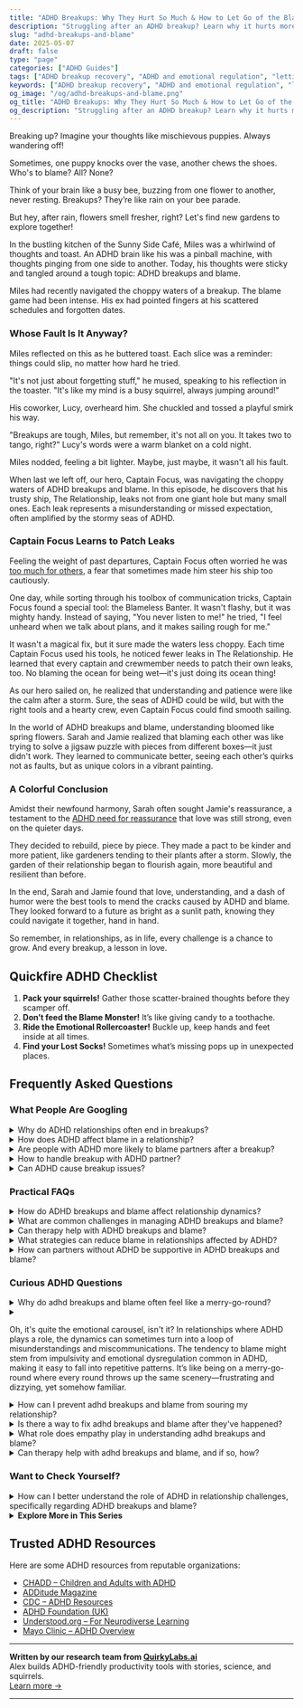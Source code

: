 ```yaml
---
title: "ADHD Breakups: Why They Hurt So Much & How to Let Go of the Blame"
description: "Struggling after an ADHD breakup? Learn why it hurts more, how ADHD affects relationships, and ways to stop blaming yourself and start healing."
slug: "adhd-breakups-and-blame"
date: 2025-05-07
draft: false
type: "page"
categories: ["ADHD Guides"]
tags: ["ADHD breakup recovery", "ADHD and emotional regulation", "letting go after ADHD breakup", "ADHD relationship patterns", "coping with ADHD heartbreak", "blame and ADHD", "ADHD and communication issues"]
keywords: ["ADHD breakup recovery", "ADHD and emotional regulation", "letting go after ADHD breakup", "coping with ADHD heartbreak", "ADHD relationship patterns", "blame and ADHD"]
og_image: "/og/adhd-breakups-and-blame.png"
og_title: "ADHD Breakups: Why They Hurt So Much & How to Let Go of the Blame"
og_description: "Struggling after an ADHD breakup? Learn why it hurts more, how ADHD affects relationships, and ways to stop blaming yourself and start healing."
---
```


Breaking up? Imagine your thoughts like mischievous puppies. Always wandering off!

Sometimes, one puppy knocks over the vase, another chews the shoes. Who's to blame? All? None?

Think of your brain like a busy bee, buzzing from one flower to another, never resting. Breakups? They’re like rain on your bee parade.

But hey, after rain, flowers smell fresher, right? Let's find new gardens to explore together!

In the bustling kitchen of the Sunny Side Café, Miles was a whirlwind of thoughts and toast. An ADHD brain like his was a pinball machine, with thoughts pinging from one side to another. Today, his thoughts were sticky and tangled around a tough topic: ADHD breakups and blame.

Miles had recently navigated the choppy waters of a breakup. The blame game had been intense. His ex had pointed fingers at his scattered schedules and forgotten dates.

### Whose Fault Is It Anyway?

Miles reflected on this as he buttered toast. Each slice was a reminder: things could slip, no matter how hard he tried.

"It's not just about forgetting stuff," he mused, speaking to his reflection in the toaster. "It's like my mind is a busy squirrel, always jumping around!"

His coworker, Lucy, overheard him. She chuckled and tossed a playful smirk his way.

"Breakups are tough, Miles, but remember, it's not all on you. It takes two to tango, right?" Lucy's words were a warm blanket on a cold night.

Miles nodded, feeling a bit lighter. Maybe, just maybe, it wasn't all his fault.

When last we left off, our hero, Captain Focus, was navigating the choppy waters of ADHD breakups and blame. In this episode, he discovers that his trusty ship, The Relationship, leaks not from one giant hole but many small ones. Each leak represents a misunderstanding or missed expectation, often amplified by the stormy seas of ADHD.

### Captain Focus Learns to Patch Leaks

Feeling the weight of past departures, Captain Focus often worried he was [too much for others](/pages/adhd-too-much-for-others/), a fear that sometimes made him steer his ship too cautiously.

One day, while sorting through his toolbox of communication tricks, Captain Focus found a special tool: the Blameless Banter. It wasn't flashy, but it was mighty handy. Instead of saying, "You never listen to me!" he tried, "I feel unheard when we talk about plans, and it makes sailing rough for me."

It wasn't a magical fix, but it sure made the waters less choppy. Each time Captain Focus used his tools, he noticed fewer leaks in The Relationship. He learned that every captain and crewmember needs to patch their own leaks, too. No blaming the ocean for being wet—it's just doing its ocean thing!

As our hero sailed on, he realized that understanding and patience were like the calm after a storm. Sure, the seas of ADHD could be wild, but with the right tools and a hearty crew, even Captain Focus could find smooth sailing.

In the world of ADHD breakups and blame, understanding bloomed like spring flowers. Sarah and Jamie realized that blaming each other was like trying to solve a jigsaw puzzle with pieces from different boxes—it just didn't work. They learned to communicate better, seeing each other’s quirks not as faults, but as unique colors in a vibrant painting.

### A Colorful Conclusion

Amidst their newfound harmony, Sarah often sought Jamie's reassurance, a testament to the [ADHD need for reassurance](/pages/adhd-need-for-reassurance/) that love was still strong, even on the quieter days.

They decided to rebuild, piece by piece. They made a pact to be kinder and more patient, like gardeners tending to their plants after a storm. Slowly, the garden of their relationship began to flourish again, more beautiful and resilient than before.

In the end, Sarah and Jamie found that love, understanding, and a dash of humor were the best tools to mend the cracks caused by ADHD and blame. They looked forward to a future as bright as a sunlit path, knowing they could navigate it together, hand in hand.

So remember, in relationships, as in life, every challenge is a chance to grow. And every breakup, a lesson in love.

## Quickfire ADHD Checklist

1. **Pack your squirrels!** Gather those scatter-brained thoughts before they scamper off.
2. **Don’t feed the Blame Monster!** It’s like giving candy to a toothache.
3. **Ride the Emotional Rollercoaster!** Buckle up, keep hands and feet inside at all times.
4. **Find your Lost Socks!** Sometimes what’s missing pops up in unexpected places.

## Frequently Asked Questions



### What People Are Googling

<details><summary>Why do ADHD relationships often end in breakups?</summary><p>Relationships where one or both partners have ADHD can face unique challenges, and it's really common to wonder why these might sometimes lead to breakups. ADHD can affect communication, attention to shared tasks, and emotional regulation, which are all pretty crucial gears in the relationship machinery. The good news is that understanding and addressing these ADHD-specific dynamics can pave the way for stronger connections. Remember, every relationship, ADHD-involved or not, requires nurturing and patience, and seeking tailored guidance can really help in making things smoother and more fulfilling.</p></details>
<details><summary>How does ADHD affect blame in a relationship?</summary><p>ADHD can sometimes make it tricky to navigate blame in relationships. Because ADHD affects attention, impulse control, and emotional regulation, misunderstandings and missed expectations can happen more frequently. This might lead to feelings of blame or being blamed unfairly. It's really important to keep open, gentle communication and to educate each other on how ADHD plays a role in behaviors and reactions. By understanding each other better, you can create a more supportive and loving environment.</p></details>
<details><summary>Are people with ADHD more likely to blame partners after a breakup?</summary><p>It's natural to wonder about how ADHD might impact relationships and behaviors like blame post-breakup. In truth, individuals with ADHD might experience challenges with impulse control and emotional regulation, which can sometimes lead to quick, intense reactions such as placing blame. However, it's important to remember that everyone is unique, and relationship dynamics are influenced by a mix of personality traits, experiences, and communication styles, not just ADHD. It can be helpful for those with ADHD to develop strategies for communication and emotional regulation to nurture healthier relationships.</p></details>
<details><summary>How to handle breakup with ADHD partner?</summary><p>Handling a breakup with an ADHD partner can be especially challenging, given the unique dynamics ADHD can introduce into relationships. It's important to maintain clear and compassionate communication to express your feelings and boundaries. Remember to be patient with yourself and your partner, as emotions can be more intense and reactions sometimes unpredictable. Surround yourself with supportive friends or a therapist who understands ADHD to help navigate your feelings and move forward in a healthy way.</p></details>
<details><summary>Can ADHD cause breakup issues?</summary><p>Absolutely, managing relationships can be a bit more challenging when dealing with ADHD. You might find that differences in communication styles, forgetfulness, or managing emotions can occasionally create misunderstandings or conflicts. However, awareness and open communication about how ADHD affects you can help. Together, you and your partner can explore strategies and tools to strengthen your relationship, ensuring both of you feel supported and understood.</p></details>



### Practical FAQs

<details><summary>How do ADHD breakups and blame affect relationship dynamics?</summary><p>Navigating breakups can be particularly challenging when ADHD is in the mix. It's not uncommon for emotions to run high and for blame to be cast as each person tries to make sense of the relationship's complexities. Remember, ADHD can sometimes lead to misunderstandings and miscommunications, which might amplify feelings of blame or guilt during a breakup. It's important to approach these situations with kindness and understanding towards each other and oneself, acknowledging that both parties have unique needs and perspectives that deserve respect.</p></details>
<details><summary>What are common challenges in managing ADHD breakups and blame?</summary><p>Navigating breakups can be particularly challenging when ADHD is in the mix, often intensifying emotions and misunderstandings. A common hurdle is the tendency to blame oneself or the other person, which can be amplified by impulsivity and emotional dysregulation that often accompany ADHD. It’s important to recognize that breakups are complex and usually not the fault of one person alone. Taking time to reflect on personal patterns and communication can be invaluable, helping to heal and grow from the experience. Remember, it's okay to seek support from friends, therapists, or coaches who understand ADHD's unique challenges.</p></details>
<details><summary>Can therapy help with ADHD breakups and blame?</summary><p>Absolutely, therapy can be a wonderful support when dealing with the emotional fallout from a breakup, especially when ADHD plays a role in the dynamics. A therapist can help you explore patterns of behavior and communication that may have contributed to difficulties in the relationship. They can also offer strategies to manage feelings of blame, enhancing self-understanding and self-compassion. Engaging in therapy can be a comforting and constructive step towards healing and personal growth after a breakup.</p></details>
<details><summary>What strategies can reduce blame in relationships affected by ADHD?</summary><p>Absolutely, addressing blame in relationships, especially where ADHD is present, can really transform the dynamic! A great starting point is open communication where both partners can express their feelings without judgment. Setting aside specific times to discuss concerns and misunderstandings can prevent small issues from turning into bigger resentments. Also, educating yourselves about ADHD can help both partners understand the unique challenges and strengths it brings to a relationship. This shared understanding can foster empathy and teamwork, reducing the blame and increasing support for each other.</p></details>
<details><summary>How can partners without ADHD be supportive in ADHD breakups and blame?</summary><p>Navigating a breakup where ADHD plays a role can feel like a tangled skein of emotions and misunderstandings. If you're the partner without ADHD, showing empathy and patience is key. Try to understand that ADHD can sometimes amplify emotional responses and complicate communication. Listening attentively, affirming feelings without assigning blame, and offering support to seek clarity or professional guidance can make a world of difference. This approach not only soothes hurt feelings but also fosters a nurturing environment for both partners to heal and grow.</p></details>



### Curious ADHD Questions

<details><summary>Why do adhd breakups and blame often feel like a merry-go-round?</summary><p>Navigating relationships with ADHD can sometimes feel like being on a merry-go-round, especially when it comes to breakups and assigning blame. This cycle often stems from the intense emotions and impulsivity that can accompany ADHD, making misunderstandings and conflicts more frequent. Additionally, the tendency to hyperfocus on negative interactions can lead to a repetitive loop of blame and regret. Remember, understanding and managing these patterns is a step towards smoother relationships, and reaching out for support can make a big difference in breaking the cycle.</p></details>
<details><summary><p>Oh, it's quite the emotional carousel, isn't it? In relationships where ADHD plays a role, the dynamics can sometimes turn into a loop of misunderstandings and miscommunications. The tendency to blame might stem from impulsivity and emotional dysregulation common in ADHD, making it easy to fall into repetitive patterns. It’s like being on a merry-go-round where every round throws up the same scenery—frustrating and dizzying, yet somehow familiar.</p></summary><p>Absolutely, navigating relationships with ADHD can indeed feel like being on an emotional merry-go-round. The impulsivity and emotional spikes that often come with ADHD can lead to repetitive cycles of communication issues and misunderstandings. It's completely understandable to feel both frustrated and comforted by the familiarity of these patterns. Remember, recognizing this dynamic is a big first step towards change, and seeking strategies to communicate and manage emotions more effectively can help slow down that merry-go-round, making the ride a bit smoother for everyone involved.</p></details>
<details><summary>How can I prevent adhd breakups and blame from souring my relationship?</summary><p>Navigating relationships with ADHD can definitely bring unique challenges, but understanding and teamwork can make a huge difference. Open communication is key — consider regularly scheduled check-ins where both you and your partner can express feelings and adjust expectations. It’s also helpful to educate each other about how ADHD affects emotions and behaviors, which can prevent misunderstandings and reduce blame. Lastly, remember that seeking support from a therapist or a coach can provide strategies tailored to your relationship’s specific needs, helping you both grow closer and more understanding of each other’s worlds.</p></details>
<details><summary>Is there a way to fix adhd breakups and blame after they've happened?</summary><p>Absolutely, there's always a chance to mend things after a breakup, especially when ADHD plays a part. It's important to start with open, honest communication about how ADHD affects each of you differently. Acknowledging the role it played can help both partners understand each other's perspectives and behaviors better. From there, you can work together to establish strategies and supports that prevent future misunderstandings and strengthen your relationship. Remember, it's about teamwork and growing together, not fixing someone.</p></details>
<details><summary>What role does empathy play in understanding adhd breakups and blame?</summary><p>Empathy plays a crucial role in navigating the complexities of ADHD-related breakups and the often accompanying blame game. It allows partners to step into each other's shoes, understanding how ADHD can influence behaviors and reactions that might otherwise be misinterpreted as negligence or lack of care. By employing empathy, both parties can more effectively communicate their feelings and frustrations, helping to clear up misunderstandings and heal wounds. This kind, empathetic approach fosters a nurturing environment for both personal and relational growth, even in challenging times.</p></details>
<details><summary>Can therapy help with adhd breakups and blame, and if so, how?</summary><p>Absolutely, therapy can be incredibly helpful in navigating the emotional complexities of breakups, especially when ADHD plays a role. A therapist can work with you to unpack feelings of blame and understand how ADHD might impact relationship dynamics. This understanding can pave the way for healing and growth, allowing you to build stronger future relationships. Plus, it's always comforting to have a supportive space to express yourself and feel understood.</p></details>



### Want to Check Yourself?

<details><summary>How can I better understand the role of ADHD in relationship challenges, specifically regarding ADHD breakups and blame?</summary><p>Understanding the role of ADHD in relationship dynamics, especially during challenging times like breakups, can bring a lot of clarity and peace. It's important to recognize that ADHD can influence communication, emotional regulation, and attention in ways that might unintentionally strain relationships. When navigating breakups, it’s helpful to approach the situation with empathy—for both yourself and your partner. Remember, it's not about placing blame, but rather understanding each other's needs and perspectives, and acknowledging how ADHD plays a part in those interactions. This understanding can lead to constructive conversations and, ultimately, healing.</p></details>

<script type="application/ld+json">
{
  "@context": "https://schema.org",
  "@type": "FAQPage",
  "mainEntity": [
    {
      "@type": "Question",
      "name": "Why do ADHD relationships often end in breakups?",
      "acceptedAnswer": {
        "@type": "Answer",
        "text": "Relationships where one or both partners have ADHD can face unique challenges, and it's really common to wonder why these might sometimes lead to breakups. ADHD can affect communication, attention to shared tasks, and emotional regulation, which are all pretty crucial gears in the relationship machinery. The good news is that understanding and addressing these ADHD-specific dynamics can pave the way for stronger connections. Remember, every relationship, ADHD-involved or not, requires nurturing and patience, and seeking tailored guidance can really help in making things smoother and more fulfilling."
      }
    },
    {
      "@type": "Question",
      "name": "How does ADHD affect blame in a relationship?",
      "acceptedAnswer": {
        "@type": "Answer",
        "text": "ADHD can sometimes make it tricky to navigate blame in relationships. Because ADHD affects attention, impulse control, and emotional regulation, misunderstandings and missed expectations can happen more frequently. This might lead to feelings of blame or being blamed unfairly. It's really important to keep open, gentle communication and to educate each other on how ADHD plays a role in behaviors and reactions. By understanding each other better, you can create a more supportive and loving environment."
      }
    },
    {
      "@type": "Question",
      "name": "Are people with ADHD more likely to blame partners after a breakup?",
      "acceptedAnswer": {
        "@type": "Answer",
        "text": "It's natural to wonder about how ADHD might impact relationships and behaviors like blame post-breakup. In truth, individuals with ADHD might experience challenges with impulse control and emotional regulation, which can sometimes lead to quick, intense reactions such as placing blame. However, it's important to remember that everyone is unique, and relationship dynamics are influenced by a mix of personality traits, experiences, and communication styles, not just ADHD. It can be helpful for those with ADHD to develop strategies for communication and emotional regulation to nurture healthier relationships."
      }
    },
    {
      "@type": "Question",
      "name": "How to handle breakup with ADHD partner?",
      "acceptedAnswer": {
        "@type": "Answer",
        "text": "Handling a breakup with an ADHD partner can be especially challenging, given the unique dynamics ADHD can introduce into relationships. It's important to maintain clear and compassionate communication to express your feelings and boundaries. Remember to be patient with yourself and your partner, as emotions can be more intense and reactions sometimes unpredictable. Surround yourself with supportive friends or a therapist who understands ADHD to help navigate your feelings and move forward in a healthy way."
      }
    },
    {
      "@type": "Question",
      "name": "Can ADHD cause breakup issues?",
      "acceptedAnswer": {
        "@type": "Answer",
        "text": "Absolutely, managing relationships can be a bit more challenging when dealing with ADHD. You might find that differences in communication styles, forgetfulness, or managing emotions can occasionally create misunderstandings or conflicts. However, awareness and open communication about how ADHD affects you can help. Together, you and your partner can explore strategies and tools to strengthen your relationship, ensuring both of you feel supported and understood."
      }
    }
  ]
}
</script>
<script type="application/ld+json">
{
  "@context": "https://schema.org",
  "@type": "Article",
  "author": {
    "@type": "Person",
    "name": "QuirkyLabs",
    "url": "https://quirkylabs.ai/about"
  },
  "headline": "adhd breakups and blame: \"ADHD Breakups & Blame: Heal Your Heart & Ditch the Guilt!\"",
  "mainEntityOfPage": "https://blog.quirkylabs.ai/pages/adhd-breakups-and-blame/",
  "datePublished": "2025-05-07"
}
</script>
<script type="application/ld+json">
{
  "@context": "https://schema.org",
  "@type": "BreadcrumbList",
  "itemListElement": [
    {
      "@type": "ListItem",
      "position": 1,
      "name": "Home",
      "item": "https://quirkylabs.ai/"
    },
    {
      "@type": "ListItem",
      "position": 2,
      "name": "Blog",
      "item": "https://blog.quirkylabs.ai/"
    },
    {
      "@type": "ListItem",
      "position": 3,
      "name": "adhd breakups and blame: \"ADHD Breakups & Blame: Heal Your Heart & Ditch the Guilt!\"",
      "item": "https://blog.quirkylabs.ai/pages/adhd-breakups-and-blame/"
    }
  ]
}
</script>

<details>
<summary><strong>Explore More in This Series</strong></summary>

- [Adhd Want Love But Hide](/pages/adhd-want-love-but-hide/)
- [Adhd Need For Reassurance](/pages/adhd-need-for-reassurance/)
- [Adhd Why Cant I Love Myself](/pages/adhd-why-cant-i-love-myself/)
- [Adhd Love Me Then Leave Me](/pages/adhd-love-me-then-leave-me/)
- [Adhd Too Emotional](/pages/adhd-too-emotional/)
- [Adhd Do I Deserve Love](/pages/adhd-do-i-deserve-love/)
- [Adhd Fear Intimacy](/pages/adhd-fear-intimacy/)
- [Adhd Over Apologizing](/pages/adhd-over-apologizing/)
</details>



## Trusted ADHD Resources

Here are some ADHD resources from reputable organizations:

- [CHADD – Children and Adults with ADHD](https://chadd.org)
- [ADDitude Magazine](https://www.additudemag.com)
- [CDC – ADHD Resources](https://www.cdc.gov/ncbddd/adhd)
- [ADHD Foundation (UK)](https://www.adhdfoundation.org.uk)
- [Understood.org – For Neurodiverse Learning](https://www.understood.org)
- [Mayo Clinic – ADHD Overview](https://www.mayoclinic.org/diseases-conditions/adhd)


---

**Written by our research team from [QuirkyLabs.ai](https://quirkylabs.ai)**  
Alex builds ADHD-friendly productivity tools with stories, science, and squirrels.  
[Learn more →](https://quirkylabs.ai)

---